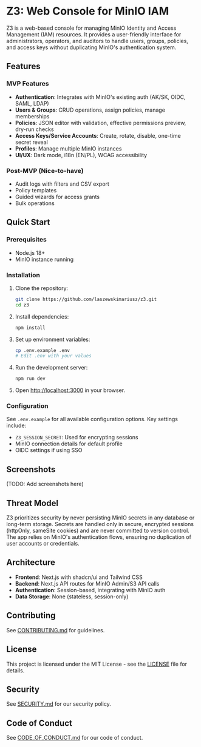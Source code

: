 # Z3: Web Console for MinIO IAM

Z3 is a web-based console for managing MinIO Identity and Access Management (IAM) resources. It provides a user-friendly interface for administrators, operators, and auditors to handle users, groups, policies, and access keys without duplicating MinIO's authentication system.

## Features

### MVP Features

- **Authentication**: Integrates with MinIO's existing auth (AK/SK, OIDC, SAML, LDAP)
- **Users & Groups**: CRUD operations, assign policies, manage memberships
- **Policies**: JSON editor with validation, effective permissions preview, dry-run checks
- **Access Keys/Service Accounts**: Create, rotate, disable, one-time secret reveal
- **Profiles**: Manage multiple MinIO instances
- **UI/UX**: Dark mode, i18n (EN/PL), WCAG accessibility

### Post-MVP (Nice-to-have)

- Audit logs with filters and CSV export
- Policy templates
- Guided wizards for access grants
- Bulk operations

## Quick Start

### Prerequisites

- Node.js 18+
- MinIO instance running

### Installation

1. Clone the repository:
   ```bash
   git clone https://github.com/laszewskimariusz/z3.git
   cd z3
   ```

2. Install dependencies:
   ```bash
   npm install
   ```

3. Set up environment variables:
   ```bash
   cp .env.example .env
   # Edit .env with your values
   ```

4. Run the development server:
   ```bash
   npm run dev
   ```

5. Open [http://localhost:3000](http://localhost:3000) in your browser.

### Configuration

See `.env.example` for all available configuration options. Key settings include:

- `Z3_SESSION_SECRET`: Used for encrypting sessions
- MinIO connection details for default profile
- OIDC settings if using SSO

## Screenshots

(TODO: Add screenshots here)

## Threat Model

Z3 prioritizes security by never persisting MinIO secrets in any database or long-term storage. Secrets are handled only in secure, encrypted sessions (httpOnly, sameSite cookies) and are never committed to version control. The app relies on MinIO's authentication flows, ensuring no duplication of user accounts or credentials.

## Architecture

- **Frontend**: Next.js with shadcn/ui and Tailwind CSS
- **Backend**: Next.js API routes for MinIO Admin/S3 API calls
- **Authentication**: Session-based, integrating with MinIO auth
- **Data Storage**: None (stateless, session-only)

## Contributing

See [CONTRIBUTING.md](CONTRIBUTING.md) for guidelines.

## License

This project is licensed under the MIT License - see the [LICENSE](LICENSE) file for details.

## Security

See [SECURITY.md](SECURITY.md) for our security policy.

## Code of Conduct

See [CODE_OF_CONDUCT.md](CODE_OF_CONDUCT.md) for our code of conduct.